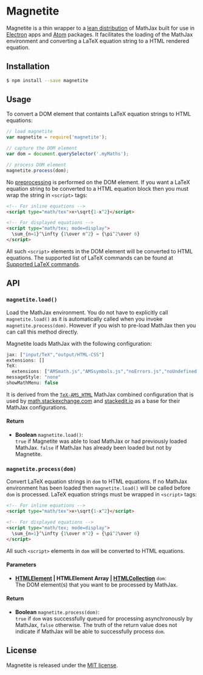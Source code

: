 # Magnetite

Magnetite is a thin wrapper to a
[lean distribution](https://github.com/Galadirith/MathJax/tree/release-2.4.0-electron)
of MathJax built for use in
[Electron](https://github.com/atom/electron) apps and
[Atom](https://github.com/atom/atom) packages. It facilitates the loading of
the MathJax environment and converting a LaTeX equation string to a HTML
rendered equation.

## Installation

```bash
$ npm install --save magnetite
```

## Usage

To convert a DOM element that containts LaTeX equation strings to HTML
equations:

```javascript
// load magnetite
var magnetite = require('magnetite');

// capture the DOM element
var dom = document.querySelector('.myMaths');

// process DOM element
magnetite.process(dom);
```

No [preprocessing](http://docs.mathjax.org/en/latest/options/tex2jax.html) is
performed on the DOM element. If you want a LaTeX equation string to be
converted to a HTML equation block then you must wrap the string in `<script>`
tags:

```html
<!-- For inline equations -->
<script type="math/tex">x+\sqrt{1-x^2}</script>

<!-- For displayed equations -->
<script type="math/tex; mode=display">
  \sum_{n=1}^\infty {1\over n^2} = {\pi^2\over 6}
</script>
```

All such `<script>` elements in the DOM element will be converted to HTML
equations. The supported list of LaTeX commands can be found at
[Supported LaTeX commands](http://docs.mathjax.org/en/latest/tex.html#tex-commands).

## API

### `magnetite.load()`

Load the MathJax environment. You do not have to explicitly call
`magnetite.load()` as it is automatically called when you invoke
`magnetite.process(dom)`. However if you wish to pre-load MathJax then you can
call this method directly.

Magnetite loads MathJax with the following configuration:

```javascript
jax: ["input/TeX","output/HTML-CSS"]
extensions: []
TeX:
  extensions: ["AMSmath.js","AMSsymbols.js","noErrors.js","noUndefined.js"]
messageStyle: "none"
showMathMenu: false
```

It is derived from the
[`TeX-AMS_HTML`](http://docs.mathjax.org/en/latest/config-files.html#the-tex-ams-html-configuration-file)
MathJax combined configuration that is used by
[math.stackexchange.com](http://math.stackexchange.com/) and
[stackedit.io](https://stackedit.io) as a base for their MathJax configurations.

#### Return

- **Boolean** `magnetite.load()`:  
`true` if Magnetite was able to load MathJax or had previously loaded MathJax.
`false` if MathJax has already been loaded but not by Magnetite.

### `magnetite.process(dom)`

Convert LaTeX equation strings in `dom` to HTML equations. If no MathJax
environment has been loaded then `magnetite.load()` will be called before `dom`
is processed. LaTeX equation strings must be wrapped in `<script>` tags:

```html
<!-- For inline equations -->
<script type="math/tex">x+\sqrt{1-x^2}</script>

<!-- For displayed equations -->
<script type="math/tex; mode=display">
  \sum_{n=1}^\infty {1\over n^2} = {\pi^2\over 6}
</script>
```

All such `<script>` elements in `dom` will be converted to HTML equations.

#### Parameters

- **[HTMLElement](https://developer.mozilla.org/en-US/docs/Web/API/HTMLElement) |
HTMLElement Array |
[HTMLCollection](https://developer.mozilla.org/en/docs/Web/API/HTMLCollection)**
`dom`:  
The DOM element(s) that you want to be processed by MathJax.

#### Return

- **Boolean** `magnetite.process(dom)`:  
`true` if `dom` was successfully queued for processing asynchronously by
MathJax, `false` otherwise. The truth of the return value does not indicate if
MathJax will be able to successfully process `dom`.

## License

Magnetite is released under the [MIT license](LICENSE.md).

